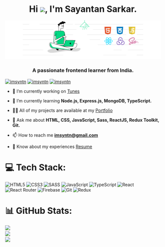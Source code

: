 <h1 align="center">Hi <img src="https://github.com/TheDudeThatCode/TheDudeThatCode/blob/master/Assets/Hi.gif"width="29">, I'm Sayantan Sarkar.</h1>

<img src="https://github.com/imSyntn/imSyntn/blob/main/sayantan%20sarkar.png" />
<h3 align="center">A passionate frontend learner from India.</h3>

<p align="left">
<a href="https://linkedin.com/in/imsyntn" target="blank"><img align="center" src="https://raw.githubusercontent.com/rahuldkjain/github-profile-readme-generator/master/src/images/icons/Social/linked-in-alt.svg" alt="imsyntn" height="30" width="40" /></a>
<a href="https://twitter.com/imsyntn" target="blank"><img align="center" src="https://raw.githubusercontent.com/rahuldkjain/github-profile-readme-generator/master/src/images/icons/Social/twitter.svg" alt="imsyntn" height="30" width="40" /></a>
<a href="mailto:imsyntn@gmail.com" target="blank"><img align="center" src="https://img.shields.io/badge/Gmail-D14836?style=for-the-badge&logo=gmail&logoColor=white" alt="imsyntn" /></a>
</p>

- 🔭 I’m currently working on [Tunes](https://github.com/imSyntn/Tunes)

- 🌱 I’m currently learning **Node.js, Express.js, MongoDB, TypeScript.**

- 👨‍💻 All of my projects are available at my [Portfolio](https://sayantan-sarkar.vercel.app)

- 💬 Ask me about **HTML, CSS, JavaScript, Sass, ReactJS, Redux Toolkit, Git.**

- 📫 How to reach me **imsyntn@gmail.com**

- 📄 Know about my experiences [Resume](https://drive.google.com/file/d/1gxLyyll73Bps9e1dC509qjW_7k1wZgL5/view?usp=sharing)


# 💻 Tech Stack:
![HTML5](https://img.shields.io/badge/html5-%23E34F26.svg?style=for-the-badge&logo=html5&logoColor=white) ![CSS3](https://img.shields.io/badge/CSS3-1572B6?style=for-the-badge&logo=css3&logoColor=white) ![SASS](https://img.shields.io/badge/SASS-hotpink.svg?style=for-the-badge&logo=SASS&logoColor=white) ![JavaScript](https://img.shields.io/badge/javascript-%23323330.svg?style=for-the-badge&logo=javascript&logoColor=%23F7DF1E) ![TypeScript](https://img.shields.io/badge/typescript-%23007ACC.svg?style=for-the-badge&logo=typescript&logoColor=white) ![React](https://img.shields.io/badge/react-%2320232a.svg?style=for-the-badge&logo=react&logoColor=%2361DAFB) ![React Router](https://img.shields.io/badge/React_Router-CA4245?style=for-the-badge&logo=react-router&logoColor=white) ![Firebase](https://img.shields.io/badge/firebase-%23039BE5.svg?style=for-the-badge&logo=firebase) ![Git](https://img.shields.io/badge/git-%23F05033.svg?style=for-the-badge&logo=git&logoColor=white) ![Redux](https://img.shields.io/badge/redux-%23593d88.svg?style=for-the-badge&logo=redux&logoColor=white)


# 📊 GitHub Stats:
![](https://github-readme-stats.vercel.app/api?username=imsyntn&theme=dark&hide_border=false&include_all_commits=false&count_private=false)<br/>
![](https://github-readme-streak-stats.herokuapp.com/?user=imsyntn&theme=dark&hide_border=false)<br/>
![](https://github-readme-stats.vercel.app/api/top-langs/?username=imsyntn&theme=dark&hide_border=false&include_all_commits=false&count_private=false&layout=compact)
